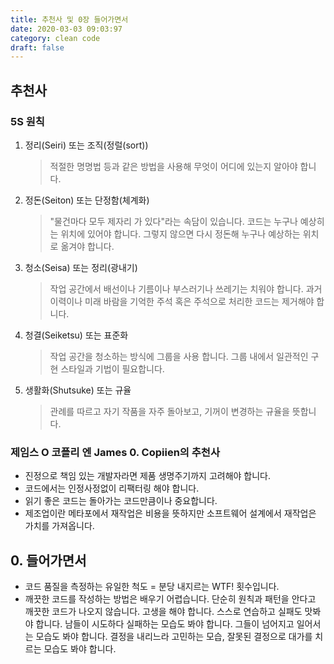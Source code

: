 ```yaml
---
title: 추천사 및 0장 들어가면서
date: 2020-03-03 09:03:97
category: clean code
draft: false
---
```


## 추천사

### 5S 원칙

1. 정리(Seiri) 또는 조직(정럴(sort))
   > 적절한 명명법 등과 같은 방법을 사용해 무엇이 어디에 있는지 알아야 합니다.
2. 정돈(Seiton) 또는 단정함(체계화)
   > "물건마다 모두 제자리 가 있다"라는 속담이 있습니다. 코드는 누구나 예상히는 위치에 있어야 합니다. 그렇지 않으면 다시 정돈해 누구나 예상하는 위치로 옮겨야 합니다.
3. 청소(Seisa) 또는 정리(광내기)
   > 작업 공간에서 배선이나 기름이나 부스러기나 쓰레기는 치워야 합니다. 과거 이력이나 미래 바람을 기억한 주석 혹은 주석으로 처리한 코드는 제거해야 합니다.
4. 청결(Seiketsu) 또는 표준화
   > 작업 공간을 청소하는 방식에 그룹을 사용 합니다. 그룹 내에서 일관적인 구현 스타일과 기법이 필요합니다.
5. 생활화(Shutsuke) 또는 규율
   > 관례를 따르고 자기 작품을 자주 돌아보고, 기꺼이 변경하는 규율을 뜻합니다.

### 제임스 O 코플리 엔 James 0. Copiien의 추천사

- 진정으로 책임 있는 개발자라면 제품 생명주기까지 고려해야 합니다.
- 코드에서는 인정사정없이 리팩터링 해야 합니다.
- 읽기 좋은 코드는 돌아가는 코드만큼이나 중요합니다.
- 제조업이란 메타포에서 재작업은 비용을 뜻하지만 소프트웨어 설계에서 재작업은 가치를 가져옵니다.

## 0. 들어가면서

- 코드 품질을 측정하는 유일한 척도 = 분당 내지르는 WTF! 횟수입니다.
- 깨끗한 코드를 작성하는 방법은 배우기 어렵습니다. 단순히 원칙과 패턴을 안다고 깨끗한 코드가 나오지 않습니다. 고생을 해야 합니다. 스스로 연습하고 실패도 맛봐야 합니다. 남들이 시도하다 실패하는 모습도 봐야 합니다. 그들이 넘어지고 일어서는 모습도 봐야 합니다. 결정을 내리느라 고민하는 모습, 잘못된 결정으로 대가를 치르는 모습도 봐야 합니다.
